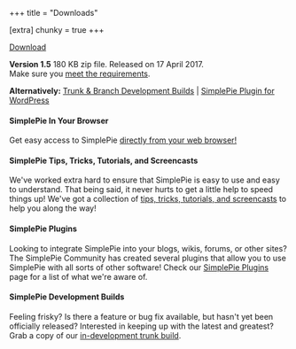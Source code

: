 +++
title = "Downloads"

[extra]
chunky = true
+++

<div class="chunk">

[Download](https://github.com/simplepie/simplepie/releases)

**Version 1.5** 180 KB zip file. Released on 17 April 2017.  
Make sure you [meet the requirements](/wiki/setup/requirements).

**Alternatively:** [Trunk & Branch Development Builds](/development/) | [SimplePie Plugin for WordPress](http://wordpress.org/extend/plugins/simplepie-plugin-for-wordpress/)

</div>

<div class="chunk">

#### SimplePie In Your Browser

Get easy access to SimplePie [directly from your web browser!](/demo/easy_access/)

</div>

<div class="chunk">

#### SimplePie Tips, Tricks, Tutorials, and Screencasts

We've worked extra hard to ensure that SimplePie is easy to use and easy to understand. That being said, it never hurts to get a little help to speed things up! We've got a collection of [tips, tricks, tutorials, and screencasts](/wiki/tutorial/) to help you along the way!

</div>

<div class="chunk">

#### SimplePie Plugins

Looking to integrate SimplePie into your blogs, wikis, forums, or other sites? The SimplePie Community has created several plugins that allow you to use SimplePie with all sorts of other software! Check our [SimplePie Plugins](/wiki/plugins/) page for a list of what we're aware of.

</div>

<div class="chunk">

#### SimplePie Development Builds

Feeling frisky? Is there a feature or bug fix available, but hasn't yet been officially released? Interested in keeping up with the latest and greatest? Grab a copy of our [in-development trunk build](/development/).

</div>
